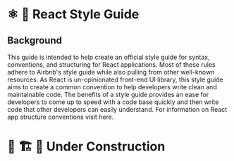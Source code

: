# ⚛️ 💅 React Style Guide

## Background 
This guide is intended to help create an official style guide for syntax, conventions, and structuring for React applications. Most of these rules adhere to Airbnb's style guide while also pulling from other well-known resources. As React is un-opinionated front-end UI library, this style guide aims to create a common convention to help developers write clean and maintainable code. The benefits of a style guide provides an ease for developers to come up to speed with a code base quickly and then write code that other developers can easily understand. For information on React app structure conventions visit here.  


# 🚧 🏗 🚧 Under Construction  
